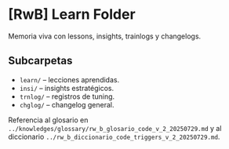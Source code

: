 # [RwB] Learn Folder

Memoria viva con lessons, insights, trainlogs y changelogs.

## Subcarpetas
- `learn/` – lecciones aprendidas.
- `insi/` – insights estratégicos.
- `trnlog/` – registros de tuning.
- `chglog/` – changelog general.

Referencia al glosario en `../knowledges/glossary/rw_b_glosario_code_v_2_20250729.md` y al diccionario `../rw_b_diccionario_code_triggers_v_2_20250729.md`.
